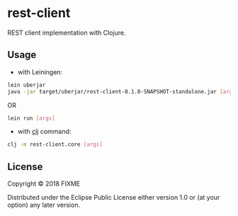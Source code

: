 # rest-client

REST client implementation with Clojure.

## Usage

- with Leiningen:

```sh
lein uberjar
java -jar target/uberjar/rest-client-0.1.0-SNAPSHOT-standalone.jar [args]
```

OR

```sh
lein run [args]
```

- with [clj](https://clojure.org/guides/deps_and_cli) command:

```sh
clj -m rest-client.core [args]
```

## License

Copyright © 2018 FIXME

Distributed under the Eclipse Public License either version 1.0 or (at
your option) any later version.
